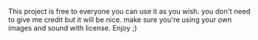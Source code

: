This project is free to everyone you can use it as you wish. you don't need to give me credit but it will be nice. make sure you're using your own images and sound with license. Enjoy ;)
